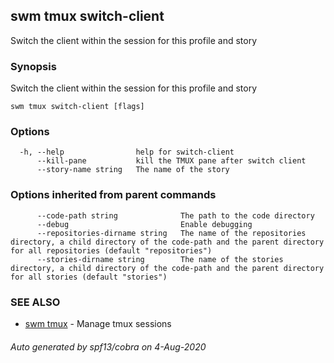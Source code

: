 ## swm tmux switch-client

Switch the client within the session for this profile and story

### Synopsis

Switch the client within the session for this profile and story

```
swm tmux switch-client [flags]
```

### Options

```
  -h, --help                help for switch-client
      --kill-pane           kill the TMUX pane after switch client
      --story-name string   The name of the story
```

### Options inherited from parent commands

```
      --code-path string              The path to the code directory
      --debug                         Enable debugging
      --repositories-dirname string   The name of the repositories directory, a child directory of the code-path and the parent directory for all repositories (default "repositories")
      --stories-dirname string        The name of the stories directory, a child directory of the code-path and the parent directory for all stories (default "stories")
```

### SEE ALSO

* [swm tmux](swm_tmux.md)	 - Manage tmux sessions

###### Auto generated by spf13/cobra on 4-Aug-2020
